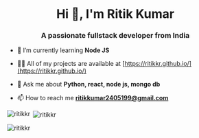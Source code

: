 <h1 align="center">Hi 👋, I'm Ritik Kumar</h1>
<h3 align="center">A passionate fullstack developer from India</h3>

- 🌱 I’m currently learning **Node JS**

- 👨‍💻 All of my projects are available at [https://ritikkr.github.io/](https://ritikkr.github.io/)

- 💬 Ask me about **Python, react, node js, mongo db**

- 📫 How to reach me **ritikkumar2405199@gmail.com**



<p><img align="left" src="https://github-readme-stats.vercel.app/api/top-langs?username=ritikkr&show_icons=true&locale=en&layout=compact" alt="ritikkr" /></p>

<p>&nbsp;<img align="center" src="https://github-readme-stats.vercel.app/api?username=ritikkr&show_icons=true&locale=en" alt="ritikkr" /></p>

<p><img align="center" src="https://github-readme-streak-stats.herokuapp.com/?user=ritikkr&" alt="ritikkr" /></p>

